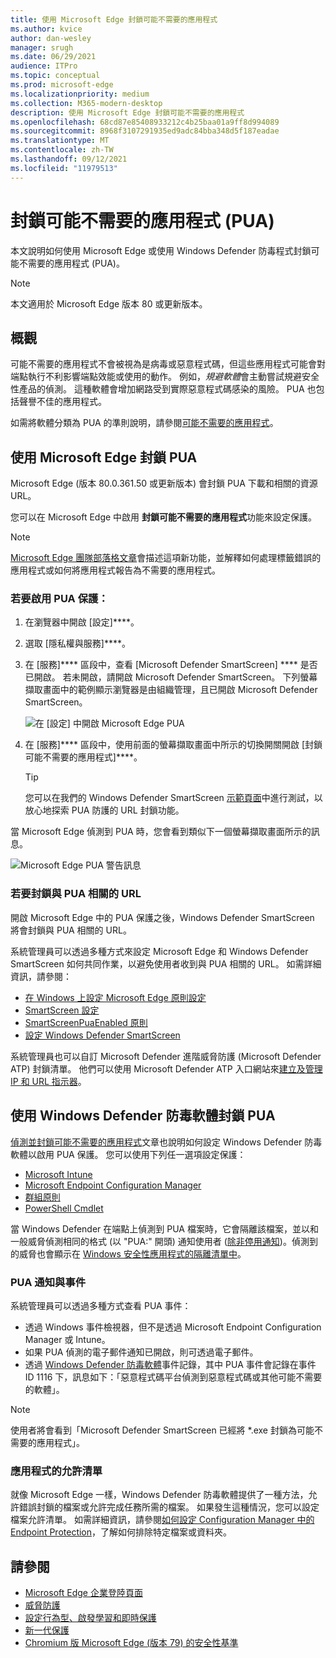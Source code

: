 ```yaml
---
title: 使用 Microsoft Edge 封鎖可能不需要的應用程式
ms.author: kvice
author: dan-wesley
manager: srugh
ms.date: 06/29/2021
audience: ITPro
ms.topic: conceptual
ms.prod: microsoft-edge
ms.localizationpriority: medium
ms.collection: M365-modern-desktop
description: 使用 Microsoft Edge 封鎖可能不需要的應用程式
ms.openlocfilehash: 68cd87e85408933212c4b25baa01a9ff8d994089
ms.sourcegitcommit: 8968f3107291935ed9adc84bba348d5f187eadae
ms.translationtype: MT
ms.contentlocale: zh-TW
ms.lasthandoff: 09/12/2021
ms.locfileid: "11979513"
---
```

# <a name="protect-against-potentially-unwanted-applications-puas"></a>封鎖可能不需要的應用程式 (PUA)

本文說明如何使用 Microsoft Edge 或使用 Windows Defender 防毒程式封鎖可能不需要的應用程式 (PUA)。

> [!NOTE]
> 本文適用於 Microsoft Edge 版本 80 或更新版本。

## <a name="overview"></a>概觀

可能不需要的應用程式不會被視為是病毒或惡意程式碼，但這些應用程式可能會對端點執行不利影響端點效能或使用的動作。 例如，*規避軟體*會主動嘗試規避安全性產品的偵測。 這種軟體會增加網路受到實際惡意程式碼感染的風險。 PUA 也包括聲譽不佳的應用程式。

如需將軟體分類為 PUA 的準則說明，請參閱[可能不需要的應用程式](/windows/security/threat-protection/intelligence/criteria#potentially-unwanted-application-pua)。

## <a name="protect-against-pua-with-microsoft-edge"></a>使用 Microsoft Edge 封鎖 PUA

Microsoft Edge (版本 80.0.361.50 或更新版本) 會封鎖 PUA 下載和相關的資源 URL。

您可以在 Microsoft Edge 中啟用 **封鎖可能不需要的應用程式**功能來設定保護。

> [!NOTE]
> [Microsoft Edge 團隊部落格文章](https://blogs.windows.com/msedgedev/2020/02/27/protecting-users-potentially-unwanted-apps/)會描述這項新功能，並解釋如何處理標籤錯誤的應用程式或如何將應用程式報告為不需要的應用程式。

### <a name="to-enable-pua-protection"></a>若要啟用 PUA 保護：

1. 在瀏覽器中開啟 [設定]****。
2. 選取 [隱私權與服務]****。
3. 在 [服務]**** 區段中，查看 [Microsoft Defender SmartScreen] **** 是否已開啟。 若未開啟，請開啟 Microsoft Defender SmartScreen。 下列螢幕擷取畫面中的範例顯示瀏覽器是由組織管理，且已開啟 Microsoft Defender SmartScreen。

   ![在 [設定] 中開啟 Microsoft Edge PUA](./media/microsoft-edge-potentially-unwanted-apps/security-pua-setup.png)

4. 在 [服務]**** 區段中，使用前面的螢幕擷取畫面中所示的切換開關開啟 [封鎖可能不需要的應用程式]****。

   > [!TIP]
   > 您可以在我們的 Windows Defender SmartScreen [示範頁面](https://demo.smartscreen.msft.net/)中進行測試，以放心地探索 PUA 防護的 URL 封鎖功能。

當 Microsoft Edge 偵測到 PUA 時，您會看到類似下一個螢幕擷取畫面所示的訊息。

   ![Microsoft Edge PUA 警告訊息](./media/microsoft-edge-potentially-unwanted-apps/security-pua-msg.png)

### <a name="to-block-against-pua-associated-urls"></a>若要封鎖與 PUA 相關的 URL

開啟 Microsoft Edge 中的 PUA 保護之後，Windows Defender SmartScreen 將會封鎖與 PUA 相關的 URL。

系統管理員可以透過多種方式來設定 Microsoft Edge 和 Windows Defender SmartScreen 如何共同作業，以避免使用者收到與 PUA 相關的 URL。 如需詳細資訊，請參閱：

- [在 Windows 上設定 Microsoft Edge 原則設定](./configure-microsoft-edge.md)
- [SmartScreen 設定](./microsoft-edge-policies.md#smartscreen-settings)
- [SmartScreenPuaEnabled 原則](./microsoft-edge-policies.md#smartscreenpuaenabled)
- [設定 Windows Defender SmartScreen](/microsoft-edge/deploy/available-policies?source=docs#configure-windows-defender-smartscreen)

系統管理員也可以自訂 Microsoft Defender 進階威脅防護 (Microsoft Defender ATP) 封鎖清單。 他們可以使用 Microsoft Defender ATP 入口網站來[建立及管理 IP 和 URL 指示器](/windows/security/threat-protection/microsoft-defender-atp/manage-indicators#create-indicators-for-ips-and-urlsdomains-preview)。

## <a name="protect-against-pua-with-windows-defender-antivirus"></a>使用 Windows Defender 防毒軟體封鎖 PUA

[偵測並封鎖可能不需要的應用程式](/windows/security/threat-protection/windows-defender-antivirus/detect-block-potentially-unwanted-apps-windows-defender-antivirus#windows-defender-antivirus)文章也說明如何設定 Windows Defender 防毒軟體以啟用 PUA 保護。 您可以使用下列任一選項設定保護：

- [Microsoft Intune](/windows/security/threat-protection/windows-defender-antivirus/detect-block-potentially-unwanted-apps-windows-defender-antivirus#use-intune-to-configure-pua-protection)
- [Microsoft Endpoint Configuration Manager](/windows/security/threat-protection/windows-defender-antivirus/detect-block-potentially-unwanted-apps-windows-defender-antivirus#use-configuration-manager-to-configure-pua-protection)
- [群組原則](/windows/security/threat-protection/windows-defender-antivirus/detect-block-potentially-unwanted-apps-windows-defender-antivirus#use-group-policy-to-configure-pua-protection)
- [PowerShell Cmdlet](/windows/security/threat-protection/windows-defender-antivirus/detect-block-potentially-unwanted-apps-windows-defender-antivirus#use-powershell-cmdlets-to-configure-pua-protection)

當 Windows Defender 在端點上偵測到 PUA 檔案時，它會隔離該檔案，並以和一般威脅偵測相同的格式 (以 "PUA:" 開頭) 通知使用者 ([除非停用通知](/windows/security/threat-protection/windows-defender-antivirus/configure-notifications-windows-defender-antivirus))。偵測到的威脅也會顯示在 [Windows 安全性應用程式的隔離清單中](/windows/security/threat-protection/windows-defender-antivirus/windows-defender-security-center-antivirus#detection-history)。

### <a name="pua-notifications-and-events"></a>PUA 通知與事件

系統管理員可以透過多種方式查看 PUA 事件：

- 透過 Windows 事件檢視器，但不是透過 Microsoft Endpoint Configuration Manager 或 Intune。
- 如果 PUA 偵測的電子郵件通知已開啟，則可透過電子郵件。
- 透過 [Windows Defender 防毒軟體](/windows/security/threat-protection/windows-defender-antivirus/troubleshoot-windows-defender-antivirus)事件記錄，其中 PUA 事件會記錄在事件 ID 1116 下，訊息如下：「惡意程式碼平台偵測到惡意程式碼或其他可能不需要的軟體」。

> [!NOTE]
> 使用者將會看到「Microsoft Defender SmartScreen 已經將 *.exe 封鎖為可能不需要的應用程式」。

### <a name="allow-list-an-app"></a>應用程式的允許清單

就像 Microsoft Edge 一樣，Windows Defender 防毒軟體提供了一種方法，允許錯誤封鎖的檔案或允許完成任務所需的檔案。 如果發生這種情況，您可以設定檔案允許清單。 如需詳細資訊，請參閱[如何設定 Configuration Manager 中的 Endpoint Protection](/previous-versions/system-center/system-center-2012-R2/hh508770(v=technet.10)#to-exclude-specific-files-or-folders)，了解如何排除特定檔案或資料夾。

## <a name="see-also"></a>請參閱

- [Microsoft Edge 企業登陸頁面](https://aka.ms/EdgeEnterprise)
- [威脅防護](/windows/security/threat-protection/index)
- [設定行為型、啟發學習和即時保護](/windows/security/threat-protection/windows-defender-antivirus/configure-protection-features-windows-defender-antivirus)
- [新一代保護](/windows/security/threat-protection/windows-defender-antivirus/windows-defender-antivirus-in-windows-10)
- [Chromium 版 Microsoft Edge (版本 79) 的安全性基準](https://techcommunity.microsoft.com/t5/microsoft-security-baselines/security-baseline-final-for-chromium-based-microsoft-edge/ba-p/1111863)
